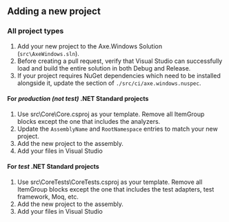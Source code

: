 ﻿<!-- Copyright (c) Microsoft Corporation. All rights reserved.
     Licensed under the MIT License. -->
     
## Adding a new project

### All project types

1. Add your new project to the Axe.Windows Solution (`src\AxeWindows.sln`).
2. Before creating a pull request, verify that Visual Studio can successfully load and build the entire solution in both Debug and Release.
3. If your project requires NuGet dependencies which need to be installed alongside it, update the <dependencies> section of `./src/ci/axe.windows.nuspec`.

#### For *production (not test)* .NET Standard projects

1. Use src\Core\Core.csproj as your template. Remove all ItemGroup blocks except the one that includes the analyzers.
2. Update the `AssemblyName` and `RootNamespace` entries to match your new project.
3. Add the new project to the assembly.
4. Add your files in Visual Studio

#### For *test* .NET Standard projects

1. Use src\CoreTests\CoreTests.csproj as your template. Remove all ItemGroup blocks except the one that includes the test adapters, test framework, Moq, etc.
2. Add the new project to the assembly.
3. Add your files in Visual Studio
